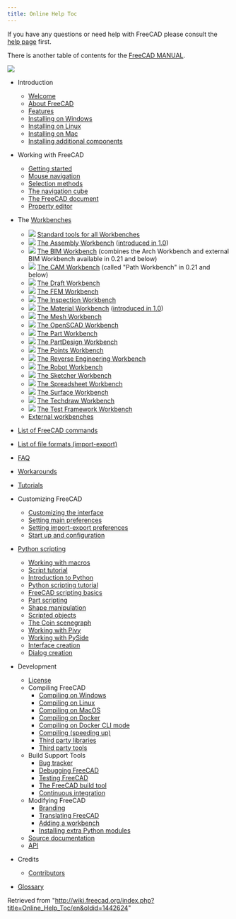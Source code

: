 ```yaml
---
title: Online Help Toc
---
```


If you have any questions or need help with FreeCAD please consult the [help page](/Help "Help") first.

There is another table of contents for the [FreeCAD MANUAL](/Manual:Introduction "Manual:Introduction").

![](/src/assets/images/Online_Help_Toc.svg)

- Introduction

  - [Welcome](/Online_Help_Startpage "Online Help Startpage")
  - [About FreeCAD](/About_FreeCAD "About FreeCAD")
  - [Features](/Feature_list "Feature list")
  - [Installing on Windows](/Installing_on_Windows "Installing on Windows")
  - [Installing on Linux](/Installing_on_Linux "Installing on Linux")
  - [Installing on Mac](/Installing_on_Mac "Installing on Mac")
  - [Installing additional components](/Installing_additional_components "Installing additional components")

- Working with FreeCAD

  - [Getting started](/Getting_started "Getting started")
  - [Mouse navigation](/Mouse_navigation "Mouse navigation")
  - [Selection methods](/Selection_methods "Selection methods")
  - [The navigation cube](/Navigation_Cube "Navigation Cube")
  - [The FreeCAD document](/Document_structure "Document structure")
  - [Property editor](/Property_editor "Property editor")

- The [Workbenches](/Workbenches "Workbenches")

  - ![](/src/assets/images/Freecad.svg) [Standard tools for all Workbenches](/Std_Base "Std Base")
  - ![](/src/assets/images/Workbench_Assembly.svg) [The Assembly Workbench](/Assembly_Workbench "Assembly Workbench") ([introduced in 1.0](/Release_notes_1.0 "Release notes 1.0"))
  - ![](/src/assets/images/Workbench_BIM.svg) [The BIM Workbench](/BIM_Workbench "BIM Workbench") (combines the Arch Workbench and external BIM Workbench available in 0.21 and below)
  - ![](/src/assets/images/Workbench_CAM.svg) [The CAM Workbench](/CAM_Workbench "CAM Workbench") (called "Path Workbench" in 0.21 and below)
  - ![](/src/assets/images/Workbench_Draft.svg) [The Draft Workbench](/Draft_Workbench "Draft Workbench")
  - ![](/src/assets/images/Workbench_FEM.svg) [The FEM Workbench](/FEM_Workbench "FEM Workbench")
  - ![](/src/assets/images/Workbench_Inspection.svg) [The Inspection Workbench](/Inspection_Workbench "Inspection Workbench")
  - ![](/src/assets/images/Workbench_Material.svg) [The Material Workbench](/Material_Workbench "Material Workbench") ([introduced in 1.0](/Release_notes_1.0 "Release notes 1.0"))
  - ![](/src/assets/images/Workbench_Mesh.svg) [The Mesh Workbench](/Mesh_Workbench "Mesh Workbench")
  - ![](/src/assets/images/Workbench_OpenSCAD.svg) [The OpenSCAD Workbench](/OpenSCAD_Workbench "OpenSCAD Workbench")
  - ![](/src/assets/images/Workbench_Part.svg) [The Part Workbench](/Part_Workbench "Part Workbench")
  - ![](/src/assets/images/Workbench_PartDesign.svg) [The PartDesign Workbench](/PartDesign_Workbench "PartDesign Workbench")
  - ![](/src/assets/images/Workbench_Points.svg) [The Points Workbench](/Points_Workbench "Points Workbench")
  - ![](/src/assets/images/Workbench_Reverse_Engineering.svg) [The Reverse Engineering Workbench](/Reverse_Engineering_Workbench "Reverse Engineering Workbench")
  - ![](/src/assets/images/Workbench_Robot.svg) [The Robot Workbench](/Robot_Workbench "Robot Workbench")
  - ![](/src/assets/images/Workbench_Sketcher.svg) [The Sketcher Workbench](/Sketcher_Workbench "Sketcher Workbench")
  - ![](/src/assets/images/Workbench_Spreadsheet.svg) [The Spreadsheet Workbench](/Spreadsheet_Workbench "Spreadsheet Workbench")
  - ![](/src/assets/images/Workbench_Surface.svg) [The Surface Workbench](/Surface_Workbench "Surface Workbench")
  - ![](/src/assets/images/Workbench_TechDraw.svg) [The Techdraw Workbench](/TechDraw_Workbench "TechDraw Workbench")
  - ![](/src/assets/images/Workbench_Test.svg) [The Test Framework Workbench](/Testing "Testing")
  - [External workbenches](/External_workbenches "External workbenches")

- [List of FreeCAD commands](/List_of_Commands "List of Commands")

- [List of file formats (import-export)](/Import_Export "Import Export")

- [FAQ](/Frequently_asked_questions "Frequently asked questions")

- [Workarounds](/Workarounds "Workarounds")

- [Tutorials](/Tutorials "Tutorials")

- Customizing FreeCAD

  - [Customizing the interface](/Interface_Customization "Interface Customization")
  - [Setting main preferences](/Preferences_Editor "Preferences Editor")
  - [Setting import-export preferences](/Import_Export_Preferences "Import Export Preferences")
  - [Start up and configuration](/Start_up_and_Configuration "Start up and Configuration")

- [Python scripting](/Scripting_and_macros "Scripting and macros")

  - [Working with macros](/Macros "Macros")
  - [Script tutorial](/Scripts "Scripts")
  - [Introduction to Python](/Introduction_to_Python "Introduction to Python")
  - [Python scripting tutorial](/Python_scripting_tutorial "Python scripting tutorial")
  - [FreeCAD scripting basics](/FreeCAD_Scripting_Basics "FreeCAD Scripting Basics")
  - [Part scripting](/Part_scripting "Part scripting")
  - [Shape manipulation](/Topological_data_scripting "Topological data scripting")
  - [Scripted objects](/Scripted_objects "Scripted objects")
  - [The Coin scenegraph](/Scenegraph "Scenegraph")
  - [Working with Pivy](/Pivy "Pivy")
  - [Working with PySide](/PySide "PySide")
  - [Interface creation](/Interface_creation "Interface creation")
  - [Dialog creation](/Dialog_creation "Dialog creation")

- Development

  - [License](/License "License")
  - Compiling FreeCAD
    - [Compiling on Windows](/Compile_on_Windows "Compile on Windows")
    - [Compiling on Linux](/Compile_on_Linux "Compile on Linux")
    - [Compiling on MacOS](/Compile_on_MacOS "Compile on MacOS")
    - [Compiling on Docker](/Compile_on_Docker "Compile on Docker")
    - [Compiling on Docker CLI mode](/FreeCAD_Docker_CLI_mode "FreeCAD Docker CLI mode")
    - [Compiling (speeding up)](</Compiling_(Speeding_up)> "Compiling (Speeding up)")
    - [Third party libraries](/Third_Party_Libraries "Third Party Libraries")
    - [Third party tools](/Third_Party_Tools "Third Party Tools")
  - Build Support Tools
    - [Bug tracker](/Tracker "Tracker")
    - [Debugging FreeCAD](/Debugging "Debugging")
    - [Testing FreeCAD](/Testing "Testing")
    - [The FreeCAD build tool](/FreeCAD_Build_Tool "FreeCAD Build Tool")
    - [Continuous integration](/Continuous_Integration "Continuous Integration")
  - Modifying FreeCAD
    - [Branding](/Branding "Branding")
    - [Translating FreeCAD](/Localisation "Localisation")
    - [Adding a workbench](/Workbench_creation "Workbench creation")
    - [Installing extra Python modules](/Extra_python_modules "Extra python modules")
  - [Source documentation](/Source_documentation "Source documentation")
  - [API](https://www.freecadweb.org/api/)

- Credits

  - [Contributors](/Contributors "Contributors")

- [Glossary](/Glossary "Glossary")

Retrieved from "<http://wiki.freecad.org/index.php?title=Online_Help_Toc/en&oldid=1442624>"
